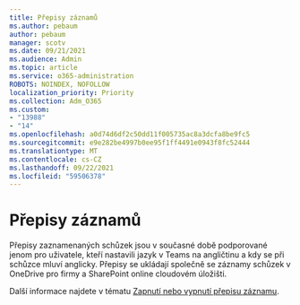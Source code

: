 ```yaml
---
title: Přepisy záznamů
ms.author: pebaum
author: pebaum
manager: scotv
ms.date: 09/21/2021
ms.audience: Admin
ms.topic: article
ms.service: o365-administration
ROBOTS: NOINDEX, NOFOLLOW
localization_priority: Priority
ms.collection: Adm_O365
ms.custom:
- "13988"
- "14"
ms.openlocfilehash: a0d74d6df2c50dd11f005735ac8a3dcfa8be9fc5
ms.sourcegitcommit: e9e282be4997b0ee95f1ff4491e0943f8fc52444
ms.translationtype: MT
ms.contentlocale: cs-CZ
ms.lasthandoff: 09/22/2021
ms.locfileid: "59506378"
---
```

# <a name="recording-transcriptions"></a>Přepisy záznamů

Přepisy zaznamenaných schůzek jsou v současné době podporované jenom pro uživatele, kteří nastavili jazyk v Teams na angličtinu a kdy se při schůzce mluví anglicky. Přepisy se ukládají společně se záznamy schůzek v OneDrive pro firmy a SharePoint online cloudovém úložišti.

Další informace najdete v tématu [Zapnutí nebo vypnutí přepisu záznamu](https://docs.microsoft.com/microsoftteams/cloud-recording#turn-on-or-turn-off-recording-transcription).
